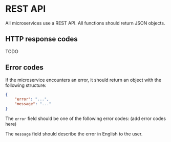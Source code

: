 # REST API

All microservices use a REST API. All functions should return JSON objects.

## HTTP response codes

TODO

## Error codes

If the microservice encounters an error, it should return an object with the following structure:
```json
{
	"error": "...",
	"message": "..."
}
```

The `error` field should be one of the following error codes:
(add error codes here)

The `message` field should describe the error in English to the user.